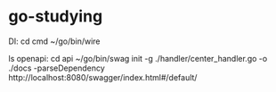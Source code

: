 # go-studying


DI:
cd cmd
~/go/bin/wire

ls
openapi:
cd api
~/go/bin/swag init -g ./handler/center_handler.go -o ./docs -parseDependency
http://localhost:8080/swagger/index.html#/default/